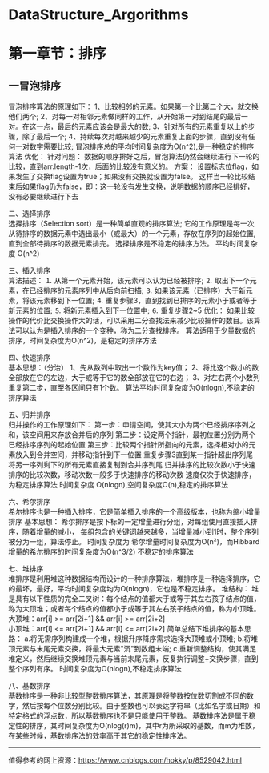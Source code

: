 # DataStructure_Argorithms
第一章节：排序<br>
===
一冒泡排序<br>
---
冒泡排序算法的原理如下：
1、比较相邻的元素。如果第一个比第二个大，就交换他们两个;
2、对每一对相邻元素做同样的工作，从开始第一对到结尾的最后一对。在这一点，最后的元素应该会是最大的数;
3、针对所有的元素重复以上的步骤，除了最后一个;
4、持续每次对越来越少的元素重复上面的步骤，直到没有任何一对数字需要比较;
冒泡排序总的平均时间复杂度为O(n^2),是一种稳定的排序算法
优化：
针对问题：
	数据的顺序排好之后，冒泡算法仍然会继续进行下一轮的比较，直到arr.length-1次，后面的比较没有意义的。
方案：
	设置标志位flag，如果发生了交换flag设置为true；如果没有交换就设置为false。
	这样当一轮比较结束后如果flag仍为false，即：这一轮没有发生交换，说明数据的顺序已经排好，没有必要继续进行下去

二、选择排序<br>
选择排序（Selection sort）是一种简单直观的排序算法;
它的工作原理是每一次从待排序的数据元素中选出最小（或最大）的一个元素，存放在序列的起始位置,
直到全部待排序的数据元素排完。 选择排序是不稳定的排序方法。
平均时间复杂度 O(n^2)

三、插入排序<br>
算法描述：
⒈ 从第一个元素开始，该元素可以认为已经被排序;
⒉ 取出下一个元素，在已经排序的元素序列中从后向前扫描;
⒊ 如果该元素（已排序）大于新元素，将该元素移到下一位置;
⒋ 重复步骤3，直到找到已排序的元素小于或者等于新元素的位置;
⒌ 将新元素插入到下一位置中;
⒍ 重复步骤2~5
优化：
如果比较操作的代价比交换操作大的话，可以采用二分查找法来减少比较操作的数目。该算法可以认为是插入排序的一个变种，称为二分查找排序。
算法适用于少量数据的排序，时间复杂度为O(n^2)，是稳定的排序方法

四、快速排序<br>
基本思想：（分治）
1、先从数列中取出一个数作为key值；
2、将比这个数小的数全部放在它的左边，大于或等于它的数全部放在它的右边；
3、对左右两个小数列重复第二步，直至各区间只有1个数。
算法平均时间复杂度为O(nlogn),不稳定的排序算法

五、归并排序<br>
归并操作的工作原理如下：
第一步：申请空间，使其大小为两个已经排序序列之和，该空间用来存放合并后的序列
第二步：设定两个指针，最初位置分别为两个已经排序序列的起始位置
第三步：比较两个指针所指向的元素，选择相对小的元素放入到合并空间，并移动指针到下一位置
重复步骤3直到某一指针超出序列尾
将另一序列剩下的所有元素直接复制到合并序列尾
归并排序的比较次数小于快速排序的比较次数，移动次数一般多于快速排序的移动次数
速度仅次于快速排序，为稳定排序算法
时间复杂度 O(nlogn),空间复杂度O(n),稳定的排序算法

六、希尔排序<br>
希尔排序也是一种插入排序，它是简单插入排序的一个高级版本，也称为缩小增量排序
基本思想：
希尔排序是按下标的一定增量进行分组，对每组使用直接插入排序，随着增量的减小，
每组包含的关键词越来越多，当增量减小到1时，整个序列被分为一组，算法停止。
时间复杂度为
希尔增量时间复杂度为O(n²)，而Hibbard增量的希尔排序的时间复杂度为O(n^3/2)
不稳定的排序算法

七、堆排序<br>
堆排序是利用堆这种数据结构而设计的一种排序算法，堆排序是一种选择排序，它的最坏，最好，平均时间复杂度均为O(nlogn)，它也是不稳定排序。
堆结构：
堆是具有以下性质的完全二叉树：每个结点的值都大于或等于其左右孩子结点的值，称为大顶堆；或者每个结点的值都小于或等于其左右孩子结点的值，称为小顶堆。
大顶堆：arr[i] >= arr[2i+1] && arr[i] >= arr[2i+2]  
小顶堆：arr[i] <= arr[2i+1] && arr[i] <= arr[2i+2]
简单总结下堆排序的基本思路：
a.将无需序列构建成一个堆，根据升序降序需求选择大顶堆或小顶堆;
b.将堆顶元素与末尾元素交换，将最大元素"沉"到数组末端;
c.重新调整结构，使其满足堆定义，然后继续交换堆顶元素与当前末尾元素，反复执行调整+交换步骤，直到整个序列有序。
时间复杂度为O(nlogn),不稳定排序算法

八、基数排序<br>
基数排序是一种非比较型整数排序算法，其原理是将整数按位数切割成不同的数字，然后按每个位数分别比较。由于整数也可以表达字符串（比如名字或日期）和特定格式的浮点数，所以基数排序也不是只能使用于整数。
基数排序法是属于稳定性的排序，其时间复杂度为O(nlog(r)m)，其中r为所采取的基数，而m为堆数，在某些时候，基数排序法的效率高于其它的稳定性排序法。
***********
值得参考的网上资源：https://www.cnblogs.com/hokky/p/8529042.html


